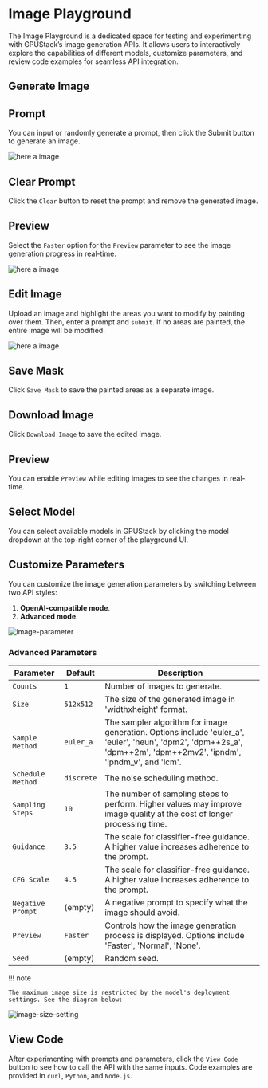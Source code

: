 # Image Playground

The Image Playground is a dedicated space for testing and experimenting with GPUStack’s image generation APIs. It allows users to interactively explore the capabilities of different models, customize parameters, and review code examples for seamless API integration.

## Generate Image

## Prompt

You can input or randomly generate a prompt, then click the Submit button to generate an image.

![here a image](../../assets/playground/create-image-01.png)

## Clear Prompt

Click the `Clear` button to reset the prompt and remove the generated image.

## Preview

Select the `Faster` option for the `Preview` parameter to see the image generation progress in real-time.

![here a image](../../assets/playground/create-image-02.png)

## Edit Image

Upload an image and highlight the areas you want to modify by painting over them. Then, enter a prompt and `submit`. If no areas are painted, the entire image will be modified.

![here a image](../../assets/playground/image-edit-01.png)

## Save Mask

Click `Save Mask` to save the painted areas as a separate image.

## Download Image

Click `Download Image` to save the edited image.


## Preview

You can enable `Preview` while editing images to see the changes in real-time.


## Select Model

You can select available models in GPUStack by clicking the model dropdown at the top-right corner of the playground UI.

## Customize Parameters

You can customize the image generation parameters by switching between two API styles:

1. **OpenAI-compatible mode**.
2. **Advanced mode**.

![image-parameter](../../assets/playground/api-style.png)

### Advanced Parameters



| Parameter         | Default    | Description                                                                                                                                                         |
| ----------------- | ---------- | ------------------------------------------------------------------------------------------------------------------------------------------------------------------- |
| `Counts`          | `1`        | Number of images to generate.                                                                                                                                       |
| `Size`            | `512x512`  | The size of the generated image in 'widthxheight' format.                                                                                                           |
| `Sample Method`   | `euler_a`  | The sampler algorithm for image generation. Options include 'euler_a', 'euler', 'heun', 'dpm2', 'dpm++2s_a', 'dpm++2m', 'dpm++2mv2', 'ipndm', 'ipndm_v', and 'lcm'. |
| `Schedule Method` | `discrete` | The noise scheduling method.                                                                                                                                        |
| `Sampling Steps`  | `10`       | The number of sampling steps to perform. Higher values may improve image quality at the cost of longer processing time.                                             |
| `Guidance`       | `3.5`      | The scale for classifier-free guidance. A higher value increases adherence to the prompt.                                                                           |
| `CFG Scale`      | `4.5`      | The scale for classifier-free guidance. A higher value increases adherence to the prompt.                                                                           |
| `Negative Prompt` | (empty)    | A negative prompt to specify what the image should avoid.                                                                                                           |
| `Preview`         | `Faster`   | Controls how the image generation process is displayed. Options include 'Faster', 'Normal', 'None'.                                                                                                    |
| `Seed`            | (empty)    | Random seed.                                                                                                                                                        |

!!! note

    The maximum image size is restricted by the model's deployment settings. See the diagram below:

![image-size-setting](../../assets/playground/image-size.png)

## View Code

After experimenting with prompts and parameters, click the `View Code` button to see how to call the API with the same inputs. Code examples are provided in `curl`, `Python`, and `Node.js`.
